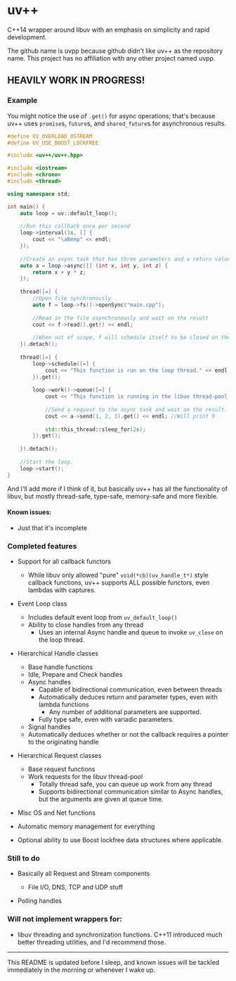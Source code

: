 uv++
====

C++14 wrapper around libuv with an emphasis on simplicity and rapid development.

The github name is uvpp because github didn't like uv++ as the repository name. This project has no affiliation with any other project named uvpp.

## HEAVILY WORK IN PROGRESS!

### Example

You might notice the use of `.get()` for async operations; that's because uv++ uses `promise`s, `future`s, and `shared_future`s for asynchronous results.

```C++
#define UV_OVERLOAD_OSTREAM
#define UV_USE_BOOST_LOCKFREE

#include <uv++/uv++.hpp>

#include <iostream>
#include <chrono>
#include <thread>

using namespace std;

int main() {
    auto loop = uv::default_loop();
    
    //Run this callback once per second
    loop->interval(1s, [] {
        cout << "\aBeep" << endl;
    });
    
    //Create an async task that has three parameters and a return value
    auto a = loop->async([] (int x, int y, int z) {
        return x + y * z;
    });
    
    thread([=] {
        //Open file synchronously
        auto f = loop->fs()->openSync("main.cpp");
        
        //Read in the file asynchronously and wait on the result
        cout << f->read().get() << endl;
        
        //When out of scope, f will schedule itself to be closed on the event loop thread
    }).detach();
    
    thread([=] {
        loop->schedule([=] {
            cout << "This function is run on the loop thread." << endl;
        }).get();
        
        loop->work()->queue([=] {
            cout << "This function is running in the libuv thread-pool." << endl;
            
            //Send a request to the async task and wait on the result.
            cout << a->send(1, 2, 3).get() << endl; //Will print 9
            
            std::this_thread::sleep_for(2s);
        }).get();
        
    }).detach();
    
    //Start the loop.
    loop->start();
}
```

And I'll add more if I think of it, but basically uv++ has all the functionality of libuv, but mostly thread-safe, type-safe, memory-safe and more flexible.

#### Known issues:

* Just that it's incomplete

### Completed features

* Support for all callback functors
    - While libuv only allowed "pure" `void(*cb)(uv_handle_t*)` style callback functions, uv++ supports ALL possible functors, even lambdas with captures.

* Event Loop class
    - Includes default event loop from `uv_default_loop()`
    - Ability to close handles from any thread
        - Uses an internal Async handle and queue to invoke `uv_close` on the loop thread.
    
* Hierarchical Handle classes
    - Base handle functions
    - Idle, Prepare and Check handles
    - Async handles
        - Capable of bidirectional communication, even between threads
        - Automatically deduces return and parameter types, even with lambda functions
            - Any number of additional parameters are supported.
        - Fully type safe, even with variadic parameters.
    - Signal handles
    - Automatically deduces whether or not the callback requires a pointer to the originating handle
    
* Hierarchical Request classes
    - Base request functions
    - Work requests for the libuv thread-pool
        - Totally thread safe, you can queue up work from any thread
        - Supports bidirectional communication similar to Async handles, but the arguments are given at queue time.
    
* Misc OS and Net functions

* Automatic memory management for everything

* Optional ability to use Boost lockfree data structures where applicable.

### Still to do

* Basically all Request and Stream components
    - File I/O, DNS, TCP and UDP stuff

* Polling handles
    
### Will not implement wrappers for:

* libuv threading and synchronization functions. C++11 introduced much better threading utilities, and I'd recommend those.

------

This README is updated before I sleep, and known issues will be tackled immediately in the morning or whenever I wake up.
